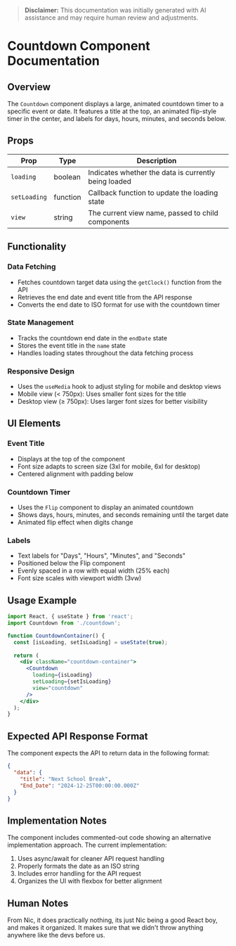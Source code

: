 > **Disclaimer:** This documentation was initially generated with AI assistance and may require human review and adjustments.

# Countdown Component Documentation

## Overview
The `Countdown` component displays a large, animated countdown timer to a specific event or date. It features a title at the top, an animated flip-style timer in the center, and labels for days, hours, minutes, and seconds below.

## Props

| Prop | Type | Description |
|------|------|-------------|
| `loading` | boolean | Indicates whether the data is currently being loaded |
| `setLoading` | function | Callback function to update the loading state |
| `view` | string | The current view name, passed to child components |

## Functionality

### Data Fetching
- Fetches countdown target data using the `getClock()` function from the API
- Retrieves the end date and event title from the API response
- Converts the end date to ISO format for use with the countdown timer

### State Management
- Tracks the countdown end date in the `endDate` state
- Stores the event title in the `name` state
- Handles loading states throughout the data fetching process

### Responsive Design
- Uses the `useMedia` hook to adjust styling for mobile and desktop views
- Mobile view (< 750px): Uses smaller font sizes for the title
- Desktop view (≥ 750px): Uses larger font sizes for better visibility

## UI Elements

### Event Title
- Displays at the top of the component
- Font size adapts to screen size (3xl for mobile, 6xl for desktop)
- Centered alignment with padding below

### Countdown Timer
- Uses the `Flip` component to display an animated countdown
- Shows days, hours, minutes, and seconds remaining until the target date
- Animated flip effect when digits change

### Labels
- Text labels for "Days", "Hours", "Minutes", and "Seconds"
- Positioned below the Flip component
- Evenly spaced in a row with equal width (25% each)
- Font size scales with viewport width (3vw)

## Usage Example

```jsx
import React, { useState } from 'react';
import Countdown from './countdown';

function CountdownContainer() {
  const [isLoading, setIsLoading] = useState(true);
  
  return (
    <div className="countdown-container">
      <Countdown 
        loading={isLoading} 
        setLoading={setIsLoading}
        view="countdown"
      />
    </div>
  );
}
```

## Expected API Response Format

The component expects the API to return data in the following format:

```json
{
  "data": {
    "title": "Next School Break",
    "End_Date": "2024-12-25T00:00:00.000Z"
  }
}
```

## Implementation Notes

The component includes commented-out code showing an alternative implementation approach. The current implementation:

1. Uses async/await for cleaner API request handling
2. Properly formats the date as an ISO string
3. Includes error handling for the API request
4. Organizes the UI with flexbox for better alignment

## Human Notes

From Nic, it does practically nothing, its just Nic being a good React boy, and makes it organized. It makes sure that we didn't throw anything anywhere like the devs before us. 